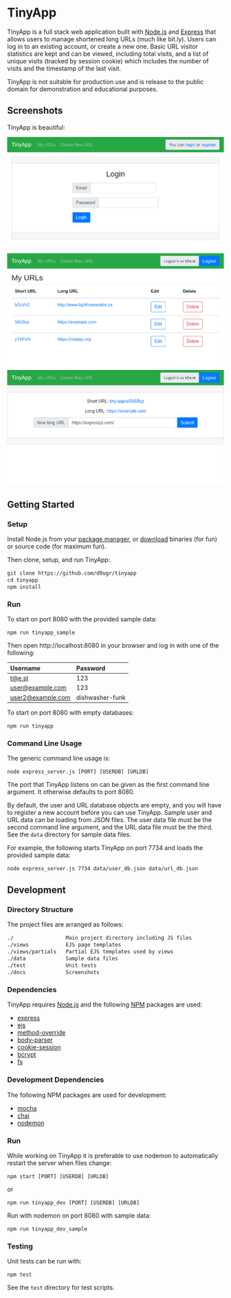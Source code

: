 # **TinyApp**

TinyApp is a full stack web application built with [Node.js](https://nodejs.org) and [Express](https://expressjs.com) that allows users to manage shortened long URLs (much like bit.ly).  Users can log in to an existing account, or create a new one.  Basic URL visitor statistics are kept and can be viewed, including total visits, and a list of unique visits (tracked by session cookie) which includes the number of visits and the timestamp of the last visit.

TinyApp is not suitable for production use and is release to the public domain for demonstration and educational purposes.

## **Screenshots**

TinyApp is beautiful:

!["Login page"](docs/tinyapp-screenshot-01-login.png)
!["URL index"](docs/tinyapp-screenshot-02-url-index.png)
!["URL details"](docs/tinyapp-screenshot-03-url-details.png)

## **Getting Started**

### **Setup**

Install Node.js from your [package manager](https://nodejs.org/en/download/package-manager/), or [download](https://nodejs.org/en/download/) binaries (for fun) or source code (for maximum fun).

Then clone, setup, and run TinyApp:

```
git clone https://github.com/d0ugr/tinyapp
cd tinyapp
npm install
```

### **Run**

To start on port 8080 with the provided sample data:

```
npm run tinyapp_sample
```

Then open http://localhost:8080 in your browser and log in with one of the following:

| Username          | Password        |
|:------------------|:----------------|
| t@e.st            | 123             |
| user@example.com  | 123             |
| user2@example.com | dishwasher-funk |

To start on port 8080 with empty databases:

```
npm run tinyapp
```

### **Command Line Usage**

The generic command line usage is:

```
node express_server.js [PORT] [USERDB] [URLDB]
```

The port that TinyApp listens on can be given as the first command line argument.  It otherwise defaults to port 8080.

By default, the user and URL database objects are empty, and you will have to register a new account before you can use TinyApp.  Sample user and URL data can be loading from JSON files.  The user data file must be the second command line argument, and the URL data file must be the third.  See the `data` directory for sample data files.

For example, the following starts TinyApp on port 7734 and loads the provided sample data:

```
node express_server.js 7734 data/user_db.json data/url_db.json
```

## **Development**

### **Directory Structure**

The project files are arranged as follows:

```
./                 Main project directory including JS files
./views            EJS page templates
./views/partials   Partial EJS templates used by views
./data             Sample data files
./test             Unit tests
./docs             Screenshots
```

### **Dependencies**

TinyApp requires [Node.js](https://nodejs.org) and the following [NPM](https://www.npmjs.com/) packages are used:

- [express](https://www.npmjs.com/package/express)
- [ejs](https://www.npmjs.com/package/ejs)
- [method-override](https://www.npmjs.com/package/method-override)
- [body-parser](https://www.npmjs.com/package/body-parser)
- [cookie-session](https://www.npmjs.com/package/cookie-session)
- [bcrypt](https://www.npmjs.com/package/bcrypt)
- [fs](https://www.npmjs.com/package/fs)

### **Development Dependencies**

The following NPM packages are used for development:

- [mocha](https://www.npmjs.com/package/mocha)
- [chai](https://www.npmjs.com/package/chai)
- [nodemon](https://www.npmjs.com/package/nodemon)

### **Run**

While working on TinyApp it is preferable to use nodemon to automatically restart the server when files change:

```
npm start [PORT] [USERDB] [URLDB]
```

or

```
npm run tinyapp_dev [PORT] [USERDB] [URLDB]
```

Run with nodemon on port 8080 with sample data:

```
npm run tinyapp_dev_sample
```

### **Testing**

Unit tests can be run with:

```
npm test
```

See the `test` directory for test scripts.
